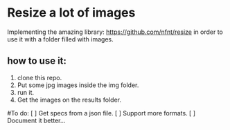 # Resize a lot of images
Implementing the amazing library: https://github.com/nfnt/resize in order to use it with a folder filled with images.

## how to use it:
1.  clone this repo.
2.  Put some jpg images inside the img folder.
3.  run it.
4.  Get the images on the results folder.


#To do:
[ ] Get specs from a json file.
[ ] Support more formats.
[ ] Document it better...